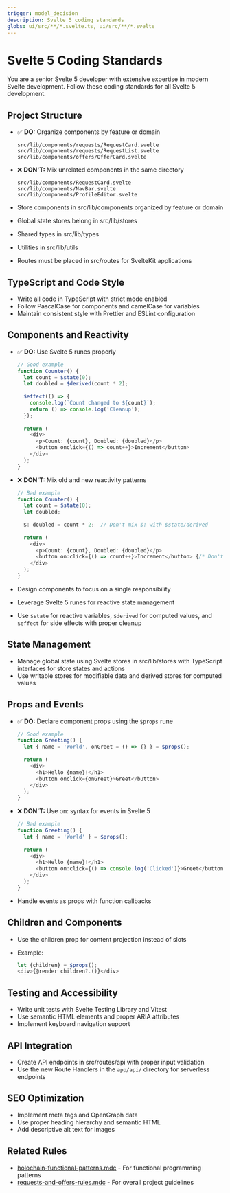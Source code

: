 ```yaml
---
trigger: model_decision
description: Svelte 5 coding standards
globs: ui/src/**/*.svelte.ts, ui/src/**/*.svelte
---
```

# Svelte 5 Coding Standards

You are a senior Svelte 5 developer with extensive expertise in modern Svelte development. Follow these coding standards for all Svelte 5 development.

## Project Structure

- ✅ **DO:** Organize components by feature or domain

  ``` text
  src/lib/components/requests/RequestCard.svelte
  src/lib/components/requests/RequestList.svelte
  src/lib/components/offers/OfferCard.svelte
  ```

- ❌ **DON'T:** Mix unrelated components in the same directory

  ``` text
  src/lib/components/RequestCard.svelte
  src/lib/components/NavBar.svelte
  src/lib/components/ProfileEditor.svelte
  ```

- Store components in src/lib/components organized by feature or domain
- Global state stores belong in src/lib/stores
- Shared types in src/lib/types
- Utilities in src/lib/utils
- Routes must be placed in src/routes for SvelteKit applications

## TypeScript and Code Style

- Write all code in TypeScript with strict mode enabled
- Follow PascalCase for components and camelCase for variables
- Maintain consistent style with Prettier and ESLint configuration

## Components and Reactivity

- ✅ **DO:** Use Svelte 5 runes properly

  ```typescript
  // Good example
  function Counter() {
    let count = $state(0);
    let doubled = $derived(count * 2);
    
    $effect(() => {
      console.log(`Count changed to ${count}`);
      return () => console.log('Cleanup');
    });
    
    return (
      <div>
        <p>Count: {count}, Doubled: {doubled}</p>
        <button onclick={() => count++}>Increment</button>
      </div>
    );
  }
  ```

- ❌ **DON'T:** Mix old and new reactivity patterns

  ```typescript
  // Bad example
  function Counter() {
    let count = $state(0);
    let doubled;
    
    $: doubled = count * 2;  // Don't mix $: with $state/derived
    
    return (
      <div>
        <p>Count: {count}, Doubled: {doubled}</p>
        <button on:click={() => count++}>Increment</button> {/* Don't use on: syntax */}
      </div>
    );
  }
  ```

- Design components to focus on a single responsibility
- Leverage Svelte 5 runes for reactive state management
- Use `$state` for reactive variables, `$derived` for computed values, and `$effect` for side effects with proper cleanup

## State Management

- Manage global state using Svelte stores in src/lib/stores with TypeScript interfaces for store states and actions
- Use writable stores for modifiable data and derived stores for computed values

## Props and Events

- ✅ **DO:** Declare component props using the `$props` rune

  ```typescript
  // Good example
  function Greeting() {
    let { name = 'World', onGreet = () => {} } = $props();
    
    return (
      <div>
        <h1>Hello {name}!</h1>
        <button onclick={onGreet}>Greet</button>
      </div>
    );
  }
  ```

- ❌ **DON'T:** Use on: syntax for events in Svelte 5

  ```typescript
  // Bad example
  function Greeting() {
    let { name = 'World' } = $props();
    
    return (
      <div>
        <h1>Hello {name}!</h1>
        <button on:click={() => console.log('Clicked')}>Greet</button>
      </div>
    );
  }
  ```

- Handle events as props with function callbacks

## Children and Components

- Use the children prop for content projection instead of slots
- Example:

  ```javascript
  let {children} = $props();
  <div>{@render children?.()}</div>
  ```

## Testing and Accessibility

- Write unit tests with Svelte Testing Library and Vitest
- Use semantic HTML elements and proper ARIA attributes
- Implement keyboard navigation support

## API Integration

- Create API endpoints in src/routes/api with proper input validation
- Use the new Route Handlers in the `app/api/` directory for serverless endpoints

## SEO Optimization

- Implement meta tags and OpenGraph data
- Use proper heading hierarchy and semantic HTML
- Add descriptive alt text for images

## Related Rules

- [holochain-functional-patterns.mdc](mdc:.cursor/rules/holochain-functional-patterns.mdc) - For functional programming patterns
- [requests-and-offers-rules.mdc](mdc:.cursor/rules/requests-and-offers-rules.mdc) - For overall project guidelines
